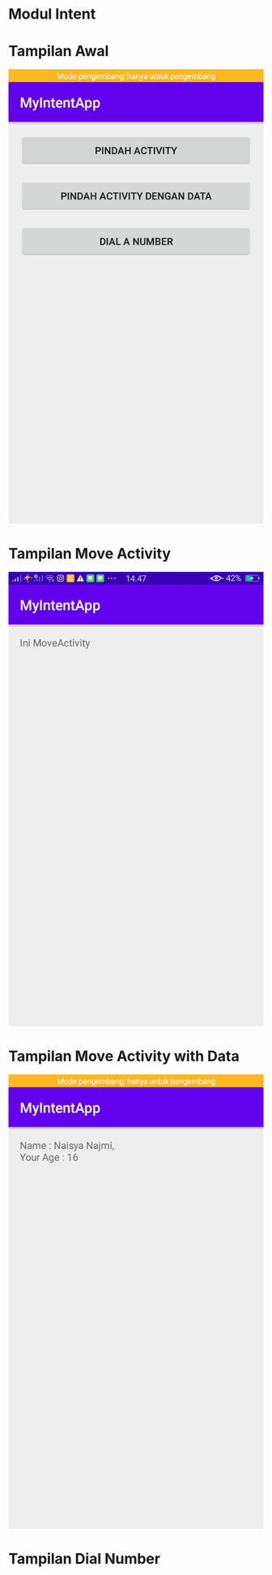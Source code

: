 # Modul Intent
# Tampilan Awal
![AltText](https://github.com/najmi10/App-data-diri/blob/master/intent3.jpeg)
# Tampilan Move Activity
![AltText](https://github.com/najmi10/App-data-diri/blob/master/intent1.jpeg)
# Tampilan Move Activity with Data
![AltText](https://github.com/najmi10/App-data-diri/blob/master/intent2.jpeg)
# Tampilan Dial Number
